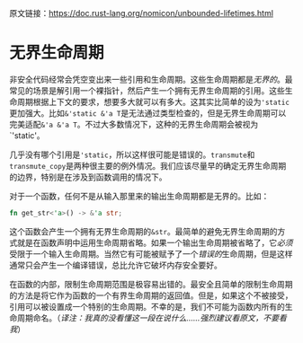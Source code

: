 原文链接：<https://doc.rust-lang.org/nomicon/unbounded-lifetimes.html>

# 无界生命周期

非安全代码经常会凭空变出来一些引用和生命周期。这些生命周期都是*无界的*。最常见的场景是解引用一个裸指针，然后产生一个拥有无界生命周期的引用。这些生命周期根据上下文的要求，想要多大就可以有多大。这其实比简单的设为`'static`更加强大。比如`&'static &'a T`是无法通过类型检查的，但是无界生命周期可以完美适配`&'a &'a T`。不过大多数情况下，这种的无界生命周期会被视为`'static'。

几乎没有哪个引用是`'static`，所以这样很可能是错误的。`transmute`和`transmute_copy`是两种很主要的例外情况。我们应该尽量早的确定无界生命周期的边界，特别是在涉及到函数调用的情况下。

对于一个函数，任何不是从输入那里来的输出生命周期都是无界的。比如：

```rust
fn get_str<'a>() -> &'a str;
```

这个函数会产生一个拥有无界生命周期的`&str`。最简单的避免无界生命周期的方式就是在函数声明中运用生命周期省略。如果一个输出生命周期被省略了，它*必须*受限于一个输入生命周期。当然它有可能被赋予了一个*错误的*生命周期，但是这样通常只会产生一个编译错误，总比允许它破坏内存安全要好。

在函数的内部，限制生命周期范围是极容易出错的。最安全且简单的限制生命周期的方法是将它作为函数的一个有界生命周期的返回值。但是，如果这个不被接受，引用可以被设置成一个特别的生命周期。不幸的是，我们不可能为函数内所有的生命周期命名。（*译注：我真的没看懂这一段在说什么……强烈建议看原文，不要看我*）

